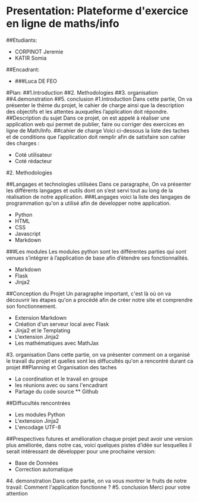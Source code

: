 
Presentation:
Plateforme d'exercice en ligne de maths/info
============================================
##Etudiants:

* CORPINOT Jeremie
* KATIR Somia

##Encadrant:

* ###Luca DE FEO

#Plan:
##1.Introduction
##2. Methodologies
##3. organisation
##4.demonstration
##5. conclusion
#1.Introduction
Dans cette partie, On va présenter le thème du projet, le cahier de charge ainsi que la description des objectifs et les attentes auxquelles l’application doit répondre.
##Description du sujet
Dans ce projet, on est appelé à réaliser une application web qui permet de publier, faire ou corriger des exercices en ligne de Math/Info. 
##cahier de charge
Voici ci-dessous la liste des taches et de conditions que l’application doit  remplir afin de satisfaire son cahier des charges :
* Coté utilisateur
* Coté rédacteur 

#2. Methodologies

##Langages et technologies utilisées
Dans ce paragraphe, On va présenter les différents langages et outils dont on s’est servi tout au long de la réalisation de notre application. 
###Langages 
voici la liste des langages de programmation qu'on a utilisé afin de developper notre application.
* Python
* HTML
* CSS
* Javascript
* Markdown

###Les modules
Les modules python sont les différentes parties qui sont venues s’intégrer à l’application de base afin d’étendre ses fonctionnalités.
* Markdown
* Flask
* Jinja2

##Conception du Projet
Un paragraphe important, c'est là où on va découvrir les étapes qu'on a procédé afin de créer notre site et comprendre son fonctionnement.
* Extension Markdown
* Création d'un serveur local avec Flask
* Jinja2 et le Templating
* L'extension Jinja2
* Les mathématiques avec MathJax

#3. organisation
Dans cette partie, on va présenter comment on a organisé le travail du projet et quelles sont les diffucultés qu'on a rencontré durant ca projet
##Planning et Organisation des taches
* La coordination et le travail en groupe
* les réunions avec ou sans l'encadrant
* Partage du code source 
** Github

##Diffucultés rencontrées 
* Les modules Python
* L'extension Jinja2
* L'encodage UTF-8

##Prespectives futures et amélioration
chaque projet peut avoir une version plus améliorée, dans notre cas, voici quelques pistes d’idée sur lesquelles il serait intéressant de développer pour une prochaine version:
* Base de Données
* Correction automatique

#4. demonstration
Dans cette partie, on va vous montrer le fruits de notre travail: Comment l'application fonctionne ?
#5. conclusion
Merci pour votre attention 


